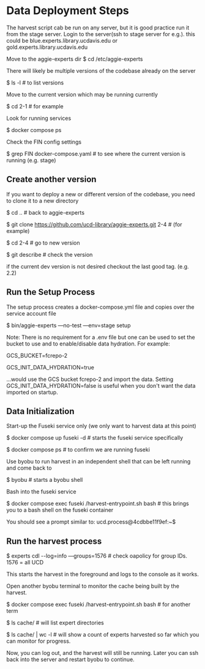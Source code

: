 # Data Deployment Steps

The harvest script cab be run on any server, but it is good practice run it from the stage server.
Login to the server(ssh to stage server for e.g.). this could be blue.experts.library.ucdavis.edu or gold.experts.library.ucdavis.edu

Move to the aggie-experts dir
$ cd /etc/aggie-experts

There will likely be multiple versions of the codebase already on the server

$ ls -l  # to list versions

Move to the current version which may be running currently

$ cd 2-1 # for example

Look for running services

$ docker compose ps 

Check the FIN config settings

$ grep FIN docker-compose.yaml # to see where the current version is running (e.g. stage)

## Create another version

If you want to deploy a new or different version of the codebase, you need to clone it to a new directory

$ cd  ..  # back to aggie-experts

$ git clone https://github.com/ucd-library/aggie-experts.git 2-4 # (for example)

$ cd 2-4  # go to new version

$ git describe    # check the version

if the current dev version is not desired checkout the last good tag. (e.g. 2.2)

## Run the Setup Process

The setup process creates a docker-compose.yml file and copies over the service account file

$ bin/aggie-experts —no-test —env=stage setup 

Note: There is no requirement for a .env file but one can be used to set the bucket to use and to enable/disable data hydration. For example:

GCS_BUCKET=fcrepo-2

GCS_INIT_DATA_HYDRATION=true   

...would use the GCS bucket fcrepo-2 and import the data. Setting GCS_INIT_DATA_HYDRATION=false is useful when you don't want the data imported on startup. 

## Data Initialization

Start-up the Fuseki service only (we only want to harvest data at this point)

$ docker compose up fuseki -d   # starts the fuseki service specifically

$ docker compose ps  # to confirm we are running fuseki

Use byobu to run harvest in an independent shell that can be left running and come back to

$ byobu   # starts a byobu shell 

Bash into the fuseki service 

$ docker compose exec fuseki /harvest-entrypoint.sh bash    # this brings you to a bash shell on the fuseki container

You should see a prompt similar to:
ucd.process@4cdbbe11f9ef:~$       

## Run the harvest process

$ experts cdl --log=info —groups=1576   # check oapolicy for group IDs. 1576 = all UCD

This starts the harvest in the foreground and logs to the console as it works.

Open another byobu terminal to monitor the cache being built by the harvest.

$ docker compose exec fuseki /harvest-entrypoint.sh bash   # for another term

$ ls cache/     # will list expert directories

$ ls cache/ | wc -l  # will show a count of experts harvested so far which you can monitor for progress.

Now, you can log out, and the harvest will still be running. Later you can ssh back into the server and restart byobu to continue.


